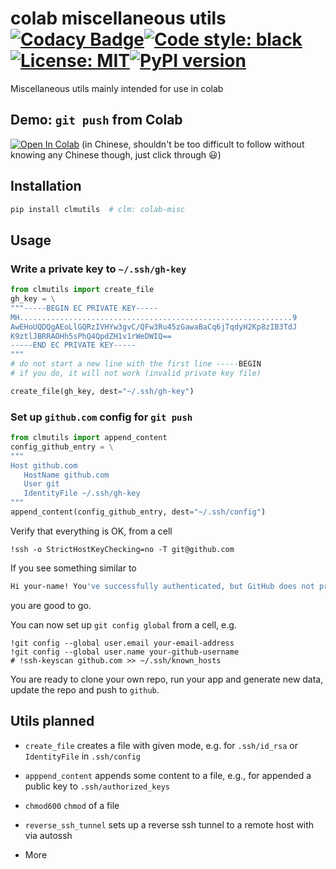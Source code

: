 # colab miscellaneous utils [![Codacy Badge](https://app.codacy.com/project/badge/Grade/83b7b2cb3ade4589812917f187a8abab)](https://www.codacy.com/gh/ffreemt/colab-misc-utils/dashboard?utm_source=github.com&amp;utm_medium=referral&amp;utm_content=ffreemt/colab-misc-utils&amp;utm_campaign=Badge_Grade)[![Code style: black](https://img.shields.io/badge/code%20style-black-000000.svg)](https://github.com/psf/black)[![License: MIT](https://img.shields.io/badge/License-MIT-yellow.svg)](https://opensource.org/licenses/MIT)[![PyPI version](https://badge.fury.io/py/clmutils.svg)](https://badge.fury.io/py/clmutils)
Miscellaneous utils mainly intended for use in colab

## Demo: `git push` from Colab
[![Open In Colab](https://colab.research.google.com/assets/colab-badge.svg)](https://colab.research.google.com/drive/1n0agOGg8rBoR0Ld3WAvh20QzXeZZ7xCk?usp=sharing)
(in Chinese, shouldn't be too difficult to follow without knowing any Chinese though, just click through :smiley:)
## Installation
```bash
pip install clmutils  # clm: colab-misc
```

## Usage
### Write a private key to `~/.ssh/gh-key`
```python
from clmutils import create_file
gh_key = \
"""-----BEGIN EC PRIVATE KEY-----
MH.............................................................9
AwEHoUQDQgAEoLlGQRzIVHYw3gvC/QFw3Ru45zGawaBaCq6jTqdyH2Kp8zIB3TdJ
K9ztlJBRRAOHh5sPhQ4QpdZH1v1rWeDWIQ==
-----END EC PRIVATE KEY-----
"""
# do not start a new line with the first line -----BEGIN
# if you do, it will not work (invalid private key file)

create_file(gh_key, dest="~/.ssh/gh-key")
```
### Set up `github.com` config for `git push`
```python
from clmutils import append_content
config_github_entry = \
"""
Host github.com
   HostName github.com
   User git
   IdentityFile ~/.ssh/gh-key
"""
append_content(config_github_entry, dest="~/.ssh/config")
```
Verify that everything is OK, from a cell
```ipynb
!ssh -o StrictHostKeyChecking=no -T git@github.com 
```
If you see something similar to
```bash
Hi your-name! You've successfully authenticated, but GitHub does not provide shell access.
```
you are good to go.

You can now set up `git config global` from a cell, e.g.
```ipynb
!git config --global user.email your-email-address
!git config --global user.name your-github-username
# !ssh-keyscan github.com >> ~/.ssh/known_hosts
```
You are ready to clone your own repo, run your app and generate new data, update the repo and push to `github`.

## Utils planned
*  `create_file`
  creates a file with given mode, e.g. for `.ssh/id_rsa` or `IdentityFile` in `.ssh/config`

*  `apppend_content`
 appends some content to a file, e.g., for appended a public key to `.ssh/authorized_keys`

*  `chmod600`
   `chmod` of a file

*  `reverse_ssh_tunnel`
 sets up a reverse ssh tunnel to a remote host with via autossh

*  More